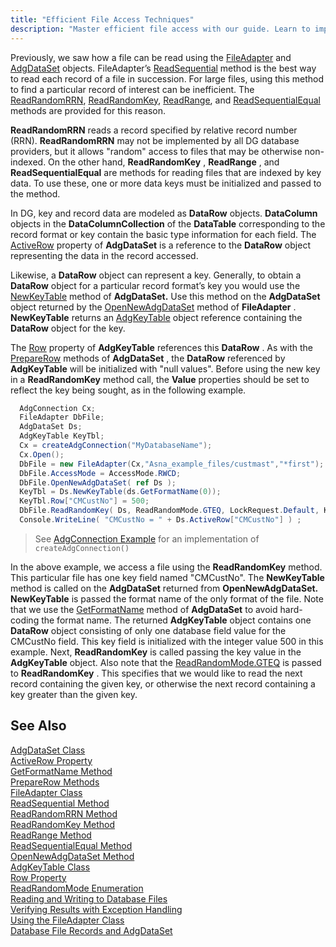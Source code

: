 ```yaml
---
title: "Efficient File Access Techniques"
description: "Master efficient file access with our guide. Learn to improve performance and security when accessing files in your applications."
---
```


Previously, we saw how a file can be read using the [ FileAdapter](file-adapter-class.html) and [AdgDataSet](adg-dataset-class.html) objects. FileAdapter’s [ReadSequential](file-adapter-class-read-sequential-method.html) method is the best way to read each record of a file in succession. For large files, using this method to find a particular record of interest can be inefficient. The [ReadRandomRRN](file-adapter-class-read-random-rrn-method.html), [ReadRandomKey](file-adapter-class-read-random-key-method.html), [ ReadRange](file-adapter-class-read-range-method.html), and [ReadSequentialEqual](file-adapter-class-read-sequential-equal-method.html) methods are provided for this reason.

**ReadRandomRRN** reads a record specified by relative record number (RRN). **ReadRandomRRN** may not be implemented by all DG database providers, but it allows "random" access to files that may be otherwise non-indexed. On the other hand, **ReadRandomKey** , **ReadRange** , and **ReadSequentialEqual** are methods for reading files that are indexed by key data. To use these, one or more data keys must be initialized and passed to the method.

In DG, key and record data are modeled as **DataRow** objects. **DataColumn** objects in the **DataColumnCollection** of the **DataTable** corresponding to the record format or key contain the basic type information for each field. The [ActiveRow](adg-dataset-class-active-row-property.html) property of **AdgDataSet** is a reference to the **DataRow** object representing the data in the record accessed. 

Likewise, a **DataRow** object can represent a key. Generally, to obtain a **DataRow** object for a particular record format’s key you would use the [NewKeyTable](adg-dataset-class-new-key-table-methods.html) method of **AdgDataSet.** Use this method on the **AdgDataSet** object returned by the [OpenNewAdgDataSet](file-adapter-class-open-new-adg-dataset-method.html) method of **FileAdapter** . **NewKeyTable** returns an [AdgKeyTable](adg-key-table-class.html) object reference containing the **DataRow** object for the key.

The [Row](adg-key-table-class-row-property.html) property of **AdgKeyTable** references this **DataRow** . As with the [ PrepareRow](adg-dataset-class-prepare-row-method-main.html) methods of **AdgDataSet** , the **DataRow** referenced by **AdgKeyTable** will be initialized with "null values". Before using the new key in a **ReadRandomKey** method call, the **Value** properties should be set to reflect the key being sought, as in the following example.

```cs 
  AdgConnection Cx;
  FileAdapter DbFile;
  AdgDataSet Ds;
  AdgKeyTable KeyTbl;
  Cx = createAdgConnection("MyDatabaseName");
  Cx.Open();
  DbFile = new FileAdapter(Cx,"Asna_example_files/custmast","*first");
  DbFile.AccessMode = AccessMode.RWCD;
  DbFile.OpenNewAdgDataSet( ref Ds );
  KeyTbl = Ds.NewKeyTable(ds.GetFormatName(0));
  KeyTbl.Row["CMCustNo"] = 500;
  DbFile.ReadRandomKey( Ds, ReadRandomMode.GTEQ, LockRequest.Default, KeyTbl );
  Console.WriteLine( "CMCustNo = " + Ds.ActiveRow["CMCustNo"] ) ;
```

> See [AdgConnection Example](/reference/datagate/datagate-client/adg-connection.html#create-an-adgconnection) for an implementation of `createAdgConnection()`

In the above example, we access a file using the **ReadRandomKey** method. This particular file has one key field named "CMCustNo". The **NewKeyTable** method is called on the **AdgDataSet** returned from **OpenNewAdgDataSet.** **NewKeyTable** is passed the format name of the only format of the file. Note that we use the [GetFormatName](adg-dataset-class-get-format-name-method.html) method of **AdgDataSet** to avoid hard-coding the format name. The returned **AdgKeyTable** object contains one **DataRow** object consisting of only one database field value for the CMCustNo field. This key field is initialized with the integer value 500 in this example. Next, **ReadRandomKey** is called passing the key value in the **AdgKeyTable** object. Also note that the [ ReadRandomMode.GTEQ](read-random-mode-enumeration.html) is passed to **ReadRandomKey** . This specifies that we would like to read the next record containing the given key, or otherwise the next record containing a key greater than the given key.
## See Also


[AdgDataSet Class](adg-dataset-class.html) <br />
[ActiveRow Property](adg-dataset-class-active-row-property.html) <br />
[GetFormatName Method](adg-dataset-class-get-format-name-method.html) <br />
[PrepareRow Methods](adg-dataset-class-prepare-row-method-main.html) <br />
[FileAdapter Class](file-adapter-class.html) <br />
[ReadSequential Method](file-adapter-class-read-sequential-method.html) <br />
[ReadRandomRRN Method](file-adapter-class-read-random-rrn-method.html) <br />
[ReadRandomKey Method](file-adapter-class-read-random-key-method.html) <br />
[ReadRange Method](file-adapter-class-read-range-method.html) <br />
[ReadSequentialEqual Method](file-adapter-class-read-sequential-equal-method.html) <br />
[OpenNewAdgDataSet Method](file-adapter-class-open-new-adg-dataset-method.html) <br />
[AdgKeyTable Class](adg-key-table-class.html) <br />
[Row Property](adg-key-table-class-row-property.html) <br />
[ReadRandomMode Enumeration](read-random-mode-enumeration.html) <br />
[Reading and Writing to Database Files](readingand-writingto-database-files.html)<br />
[Verifying Results with Exception Handling](verifying-resultswith-exception-handling.html)<br />
[Using the FileAdapter Class](usingthe-file-adapter-class.html)<br />
[Database File Records and AdgDataSet](database-file-recordsand-adg-dataset.html)

